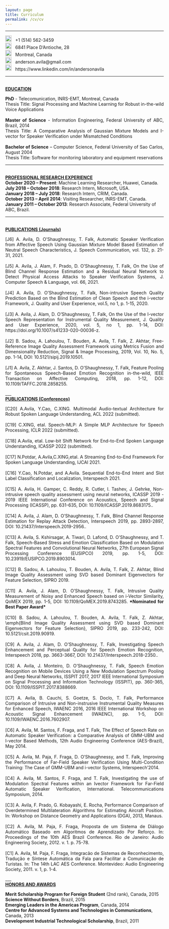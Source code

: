 ```yaml
---
layout: page
title: Curriculum
permalink: /cv/cv
---
```



<!--<center> <h1><b>Anderson R. Avila</b></h1></center>-->
___
<!--<b>CONTACT INFORMATION</b>-->
<p align="justify">
<img src="{{ site.baseurl }}/img/cv/phone.png" height="20" width="20">&nbsp;&nbsp; +1 (514) 562-3459
<br>
<img src="{{ site.baseurl }}/img/cv/address.png" height="20" width="20">&nbsp;&nbsp; 6841 Place D’Antioche, 28
<br>
<img src="{{ site.baseurl }}/img/cv/location.jpg" height="20" width="20">&nbsp;&nbsp; Montreal, Canada
<br>
<img src="{{ site.baseurl }}/img/cv/email.png" height="20" width="20">&nbsp;&nbsp; anderson.avila@gmail.com
<br>
<img src="{{ site.baseurl }}/img/cv/linkedin.png" height="20" width="20">&nbsp;&nbsp; https://www.linkedin.com/in/andersonavila
</p>

___
<br>
<b><u>EDUCATION</u></b>
<p align="justify">
<b>PhD</b> - Telecomunication, INRS-EMT, Montreal, Canada
<br>
Thesis Title: Signal Processing and Machine Learning for Robust in-the-wild Voice Applications
<br><br>
<b>Master of Science</b> - Information Engineering, Federal University of ABC, Brazil, 2014
<br>
Thesis Title: A Comparative Analysis of Gaussian Mixture Models and I-vector for Speaker Verification under Mismatched Conditions
<!-- <br><br>
<b>Postgraduate certificate</b> - Information Systems, Federal University of ABC, Brazil, 2011
<br>
Thesis Title: Speech-to-Speech Translation System from Portuguese to English
<br><br>
<b>Postgraduate certificate</b> - Industrial Process Management, Unicamp, November 2011
<br>
Thesis Title: Project Proposal for the Development of a Speech-to-Speech System from Portuguese to Portuguese to English -->
<br><br>
<b>Bachelor of Science</b> – Computer Science, Federal University of Sao Carlos, August 2004
<br>
Thesis Title: Software for monitoring laboratory and equipment reservations
</p>

___
<br>
<b><u>PROFESSIONAL RESEARCH EXPERIENCE</u></b><br>
<b>October 2020 – Present</b>: Machine Learning Researcher, Huawei, Canada.
<br>
<b>July 2018 – October 2018</b>: Research Intern, Microsoft, USA.
<br>
<b>January 2018 – July 2018</b>: Research Intern, CRIM, Canada.
<br>
<b>October 2013 – April 2014</b>: Visiting Researcher, INRS-EMT, Canada.
<br>
<b>January 2011 – October 2013</b>: Research Associate, Federal University of ABC, Brazil.
</p>

___
<br>
<b><u>PUBLICATIONS (Journals)</u></b>
<p align="justify">
[J6] A. Avila, D. O’Shaughnessy, T. Falk, Automatic Speaker Verification from Affective Speech Using Gaussian Mixture Model Based Estimation of Neutral Speech Characteristics, J. Speech Communication, vol. 132, p. 21-31, 2021.
<br><br>
[J5] A. Avila, J. Alam, F. Prado, D. O’Shaughnessy, T. Falk, On the Use of Blind Channel Response Estimation and a Residual Neural Network to Detect Physical Access Attacks to Speaker Verification Systems, J. Computer Speech & Language, vol. 66, 2021.
<br><br>
[J4] A. Avila, D. O’Shaughnessy, T. Falk, Non-intrusive Speech Quality Prediction Based on the Blind Estimation of Clean Speech and the i-vector Framework, J. Quality and User Experience, vol.5, no 1, p. 1-15, 2020.
<br><br>
[J3] A. Avila, J. Alam, D. O’Shaughnessy, T. Falk, On the Use of the I-vector Speech Representation for Instrumental Quality Measurement, J. Quality and User Experience, 2020, vol. 5, no 1, pp. 1-14, DOI: https://doi.org/10.1007/s41233-020-00036-z.
<br><br>
[J2] B. Sadou, A. Lahoulou, T. Bouden, A. Avila, T. Falk, Z. Akhtar, Free-Reference Image Quality Assessment Framework using Metrics Fusion and Dimensionality Reduction, Signal & Image Processing, 2019, Vol. 10, No. 5, pp. 1-14, DOI: 10.5121/sipij.2019.10501.
<br><br>
[J1] A. Avila, Z. Akhtar, J. Santos, D. O’Shaughnessy, T. Falk, Feature Pooling for Spontaneous Speech-Based Emotion Recognition in-the-wild, IEEE Transaction on Affective Computing, 2018, pp. 1-12, DOI: 10.1109/TAFFC.2018.2858255.
</p>
___

<br>
<b><u>PUBLICATIONS (Conferences)</u></b>
<p align="justify">
[C20] A.Avila, Y.Cao, C.XING. Multimodal Audio-textual Architecture for Robust Spoken Language Understanding, ACL 2022 (submitted).
<br><br>
[C19] C.XING, etal. Speech-MLP: A Simple MLP Architecture for Speech Processing, ICLR 2022 (submitted).
<br><br>
[C18] A.Avila, etal. Low-bit Shift Network for End-to-End Spoken Language Understanding, ICASSP 2022 (submitted).
<br><br>
[C17] N.Potdar, A.Avila,C.XING,etal. A Streaming End-to-End Framework For Spoken Language Understanding, IJCAI 2021.
<br><br>
[C16] Y.Cao,  N.Potdar, and A.Avila. Sequential End-to-End Intent and Slot Label Classification and Localization, Interspeech 2021.
<br><br>
[C15] A. Avila, H. Gamper, C. Reddy, R. Cutler, I. Tashev, J. Gehrke, Non-intrusive speech quality assessment using neural networks, ICASSP 2019 - 2019 IEEE International Conference on Acoustics, Speech and Signal Processing (ICASSP), pp. 631-635, DOI: 10.1109/ICASSP.2019.8683175..
<br><br>
[C14] A. Avila, J. Alam, D. O’Shaughnessy, T. Falk, Blind Channel Response Estimation for Replay Attack Detection, Interspeech 2019, pp. 2893-2897, DOI: 10.21437/Interspeech.2019-2956..
<br><br>
[C13] A. Avila, S. Kshirsagar, A. Tiwari, D. Lafond, D. O’Shaughnessy, and T. Falk, Speech-Based Stress and Emotion Classification Based on Modulation Spectral Features and Convolutional Neural Networks, 27th European Signal Processing Conference (EUSIPCO) 2019, pp. 1-5, DOI: 10.23919/EUSIPCO.2019.8903014.
<br><br>
[C12] B. Sadou, A. Lahoulou, T. Bouden, A. Avila, T. Falk, Z. Akhtar, Blind Image Quality Assessment using SVD based Dominant Eigenvectors for Feature Selection, SIPRO 2019.
<br><br>
[C11] A. Avila, J. Alam, D. O’Shaughnessy, T. Falk, Intrusive Quality Measurement of Noisy and Enhanced Speech based on i-Vector Similarity, QoMEX 2019, pp. 1-5, DOI: 10.1109/QoMEX.2019.8743285. <b>*Nominated for Best Paper Award*</b>
<br><br>
[C10] B. Sadou, A. Lahoulou, T. Bouden, A. Avila, T. Falk, Z. Akhtar, \emph{Blind Image Quality Assessment using SVD based Dominant Eigenvectors for Feature Selection}, SIPRO 2019, pp. 233-242, DOI: 10.5121/csit.2019.90919.
<br><br>
[C9] A. Avila, J. Alam, D. O’Shaughnessy, T. Falk, Investigating Speech Enhancement and Perceptual Quality for Speech Emotion Recognition, Interspeech 2018, pp. 3663-3667, DOI: 10.21437/Interspeech.2018-2350..
<br><br>
[C8] A. Avila, J. Monteiro, D. O’Shaughnessy, T. Falk, Speech Emotion Recognition on Mobile Devices Using a New Modulation Spectrum Pooling and Deep Neural Networks, ISSPIT 2017, 2017 IEEE International Symposium on Signal Processing and Information Technology (ISSPIT), pp. 360-365, DOI: 10.1109/ISSPIT.2017.8388669.
<br><br>
[C7] A. Avila, B. Cauchi, S. Goetze, S. Doclo, T. Falk, Performance Comparison of Intrusive and Non-instrusive Instrumental Quality Measures for Enhanced Speech, IWAENC 2016, 2016 IEEE International Workshop on Acoustic Signal Enhancement (IWAENC), pp. 1-5, DOI: 10.1109/IWAENC.2016.7602907.
<br><br>
[C6] A. Avila, M. Santos, F. Fraga, and T. Falk, The Effect of Speech Rate on Automatic Speaker Verification: a Comparative Analysis of GMM-UBM and I-vector Based Methods, 12th Audio Engineering Conference (AES-Brazil), May 2014.
<br><br>
[C5] A. Avila, M. Paja, F. Fraga, D. O’Shaughnessy, and T. Falk, Improving the Performance of Far-Field Speaker Verification Using Multi-Condition Training: The Case of GMM-UBM and i-vector Systems, Interspeech’2014.
<br><br>
[C4] A. Avila, M. Santos, F. Fraga, and T. Falk, Investigating the use of Modulation Spectral Features within an Ivector Framework for Far-Field Automatic Speaker Verification, International. Telecommunications Symposium, 2014.
<br><br>
[C3] A. Avila, F. Prado, G. Kobayashi, E. Rocha, Performance Comparison of Overdetermined Multilateration Algorithms for Estimating Aircraft Position. In: Workshop on Distance Geometry and Applications (DGA), 2013, Manaus.
<br><br>
[C2] A. Avila, M. Paja, F. Fraga, Proposta de um Sistema de Diálogo Automático Baseado em Algoritmos de Aprendizado Por Reforço. In: Proceedings of the 10th AES Brazil Conference. Rio de Janeiro: Audio Engineering Society, 2012. v. 1. p. 75-78.
<br><br>
[C1] A. Avila, M. Paja, F. Fraga, Integracão de Sistemas de Reconhecimento, Tradução e Síntese Automática da Fala para Facilitar a Comunicação de Turistas. In: The 14th LAC AES Conference. Montevideo: Audio Engineering Society, 2011. v. 1, p. 1-4.
</p>
___
<br>
<b><u>HONORS AND AWARDS</u></b>
<p>
<b>Merit Scholarship Program for Foreign Student</b> (2nd rank), Canada, 2015
<br>
<b>Science Without Borders</b>, Brazil, 2015
<br>
<b>Emerging Leaders in the Americas Program</b>, Canada, 2014
<br>
<b>Centre for Advanced Systems and Technologies in Communications</b>, Canada, 2013
<br>
<b>Development Industrial Technological Scholarship</b>, Brazil, 2011
</p>
